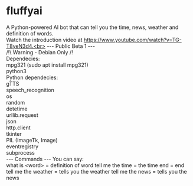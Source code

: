 # fluffyai
A Python-powered AI bot that can tell you the time, news, weather and definition of words.<br>
Watch the introduction video at https://www.youtube.com/watch?v=TG-T8yeN3d4.<br>
--- Public Beta 1 ---<br>
/!\ Warning - Debian Only /!\
Dependecies:<br>
mpg321 (sudo apt install mpg321)<br>
python3<br>
Python dependecies:<br>
gTTS<br>
speech_recognition<br>
os<br>
random<br>
detetime<br>
urllib.request<br>
json<br>
http.client<br>
tkinter<br>
PIL (ImageTk, Image)<br>
eventregistry<br>
subprocess<br>
--- Commands ---
You can say:<br>
what is &lt;word&gt; = definition of word
tell me the time = the time
end = end
tell me the weather = tells you the weather
tell me the news = tells you the news
